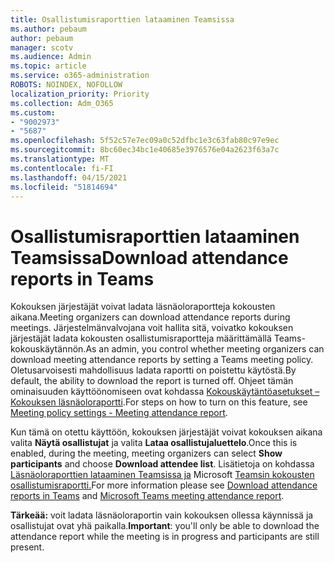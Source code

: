 ```yaml
---
title: Osallistumisraporttien lataaminen Teamsissa
ms.author: pebaum
author: pebaum
manager: scotv
ms.audience: Admin
ms.topic: article
ms.service: o365-administration
ROBOTS: NOINDEX, NOFOLLOW
localization_priority: Priority
ms.collection: Adm_O365
ms.custom:
- "9002973"
- "5687"
ms.openlocfilehash: 5f52c57e7ec09a0c52dfbc1e3c63fab80c97e9ec
ms.sourcegitcommit: 8bc60ec34bc1e40685e3976576e04a2623f63a7c
ms.translationtype: MT
ms.contentlocale: fi-FI
ms.lasthandoff: 04/15/2021
ms.locfileid: "51814694"
---
```

# <a name="download-attendance-reports-in-teams"></a><span data-ttu-id="8b82c-102">Osallistumisraporttien lataaminen Teamsissa</span><span class="sxs-lookup"><span data-stu-id="8b82c-102">Download attendance reports in Teams</span></span>

<span data-ttu-id="8b82c-103">Kokouksen järjestäjät voivat ladata läsnäoloraportteja kokousten aikana.</span><span class="sxs-lookup"><span data-stu-id="8b82c-103">Meeting organizers can download attendance reports during meetings.</span></span> <span data-ttu-id="8b82c-104">Järjestelmänvalvojana voit hallita sitä, voivatko kokouksen järjestäjät ladata kokousten osallistumisraportteja määrittämällä Teams-kokouskäytännön.</span><span class="sxs-lookup"><span data-stu-id="8b82c-104">As an admin, you control whether meeting organizers can download meeting attendance reports by setting a Teams meeting policy.</span></span> <span data-ttu-id="8b82c-105">Oletusarvoisesti mahdollisuus ladata raportti on poistettu käytöstä.</span><span class="sxs-lookup"><span data-stu-id="8b82c-105">By default, the ability to download the report is turned off.</span></span> <span data-ttu-id="8b82c-106">Ohjeet tämän ominaisuuden käyttöönomiseen ovat kohdassa  [Kokouskäytäntöasetukset – Kokouksen läsnäoloraportti](https://docs.microsoft.com/microsoftteams/meeting-policies-in-teams#meeting-policy-settings---meeting-attendance-report).</span><span class="sxs-lookup"><span data-stu-id="8b82c-106">For steps on how to turn on this feature, see  [Meeting policy settings - Meeting attendance report](https://docs.microsoft.com/microsoftteams/meeting-policies-in-teams#meeting-policy-settings---meeting-attendance-report).</span></span>

<span data-ttu-id="8b82c-107">Kun tämä on otettu käyttöön, kokouksen järjestäjät voivat kokouksen aikana valita  **Näytä osallistujat**  ja valita  **Lataa osallistujaluettelo**.</span><span class="sxs-lookup"><span data-stu-id="8b82c-107">Once this is enabled, during the meeting, meeting organizers can select  **Show participants**  and choose  **Download attendee list**.</span></span> <span data-ttu-id="8b82c-108">Lisätietoja on kohdassa [Läsnäoloraporttien lataaminen Teamsissa ja](https://support.office.com/article/download-attendance-reports-in-teams-ae7cf170-530c-47d3-84c1-3aedac74d310) Microsoft [Teamsin kokousten osallistumisraportti.](https://docs.microsoft.com/microsoftteams/teams-analytics-and-reports/meeting-attendance-report)</span><span class="sxs-lookup"><span data-stu-id="8b82c-108">For more information please see [Download attendance reports in Teams](https://support.office.com/article/download-attendance-reports-in-teams-ae7cf170-530c-47d3-84c1-3aedac74d310) and [Microsoft Teams meeting attendance report](https://docs.microsoft.com/microsoftteams/teams-analytics-and-reports/meeting-attendance-report).</span></span>

<span data-ttu-id="8b82c-109">**Tärkeää:** voit ladata läsnäoloraportin vain kokouksen ollessa käynnissä ja osallistujat ovat yhä paikalla.</span><span class="sxs-lookup"><span data-stu-id="8b82c-109">**Important**: you'll only be able to download the attendance report while the meeting is in progress and participants are still present.</span></span>
